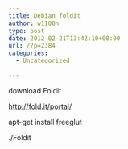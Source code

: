 ```yaml
---
title: Debian foldit
author: w1100n
type: post
date: 2012-02-21T13:42:10+00:00
url: /?p=2384
categories:
  - Uncategorized

---
```

download Foldit

<http://fold.it/portal/>

apt-get install freeglut

./Foldit